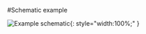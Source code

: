 #Schematic example

![Example schematic](../img/TGZ-D-560-3_9_schematic.svg){: style="width:100%;" }
